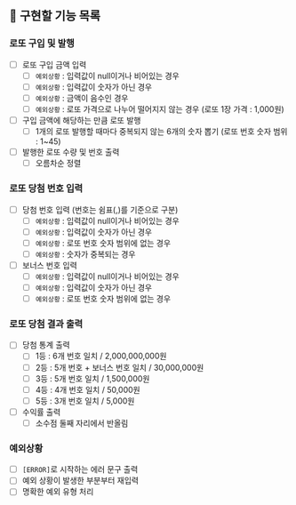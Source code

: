 ## 🚀 구현할 기능 목록

### 로또 구입 및 발행
- [ ] 로또 구입 금액 입력
    - [ ] `예외상황` : 입력값이 null이거나 비어있는 경우
    - [ ] `예외상황` : 입력값이 숫자가 아닌 경우
    - [ ] `예외상황` : 금액이 음수인 경우
    - [ ] `예외상황` : 로또 가격으로 나누어 떨어지지 않는 경우 (로또 1장 가격 : 1,000원)
- [ ] 구입 금액에 해당하는 만큼 로또 발행
    - [ ] 1개의 로또 발행할 때마다 중복되지 않는 6개의 숫자 뽑기 (로또 번호 숫자 범위 : 1~45)
- [ ] 발행한 로또 수량 및 번호 출력
    - [ ] 오름차순 정렬

### 로또 당첨 번호 입력
- [ ] 당첨 번호 입력 (번호는 쉼표(,)를 기준으로 구분)
    - [ ] `예외상황` : 입력값이 null이거나 비어있는 경우
    - [ ] `예외상황` : 입력값이 숫자가 아닌 경우
    - [ ] `예외상황` : 로또 번호 숫자 범위에 없는 경우
    - [ ] `예외상황` : 숫자가 중복되는 경우
- [ ] 보너스 번호 입력
    - [ ] `예외상황` : 입력값이 null이거나 비어있는 경우
    - [ ] `예외상황` : 입력값이 숫자가 아닌 경우
    - [ ] `예외상황` : 로또 번호 숫자 범위에 없는 경우

### 로또 당첨 결과 출력
- [ ] 당첨 통계 출력
    - [ ] 1등 : 6개 번호 일치 / 2,000,000,000원
    - [ ] 2등 : 5개 번호 + 보너스 번호 일치 / 30,000,000원
    - [ ] 3등 : 5개 번호 일치 / 1,500,000원
    - [ ] 4등 : 4개 번호 일치 / 50,000원
    - [ ] 5등 : 3개 번호 일치 / 5,000원
- [ ] 수익률 출력
    - [ ] 소수점 둘째 자리에서 반올림

### 예외상황
- [ ] `[ERROR]`로 시작하는 에러 문구 출력
- [ ] 예외 상황이 발생한 부분부터 재입력
- [ ] 명확한 예외 유형 처리